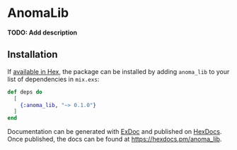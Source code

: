 # AnomaLib

**TODO: Add description**

## Installation

If [available in Hex](https://hex.pm/docs/publish), the package can be installed
by adding `anoma_lib` to your list of dependencies in `mix.exs`:

```elixir
def deps do
  [
    {:anoma_lib, "~> 0.1.0"}
  ]
end
```

Documentation can be generated with [ExDoc](https://github.com/elixir-lang/ex_doc)
and published on [HexDocs](https://hexdocs.pm). Once published, the docs can
be found at <https://hexdocs.pm/anoma_lib>.

